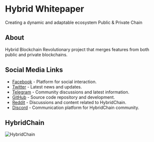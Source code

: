 # Hybrid Whitepaper
Creating a dynamic and adaptable ecosystem
Public & Private Chain

## About
Hybrid Blockchain Revolutionary project that merges features from both public and private blockchains.

## Social Media Links
- [Facebook](https://web.facebook.com/HybridChainSG) - Platform for social interaction.
- [Twitter](https://twitter.com/HybridchainSG) - Latest news and updates.
- [Telegram](https://t.me/HybridChainPortal) - Community discussions and latest information.
- [GitHub](https://github.com/hybridfoundation) - Source code repository and development.
- [Reddit](https://www.reddit.com/user/HybridChain/) - Discussions and content related to HybridChain.
- [Discord](https://discord.com/invite/hybridchainsg) - Communication platform for HybridChain community.

## HybridChain 
![HybridChain](https://hybridchain.ai/images/screen.jpg)
